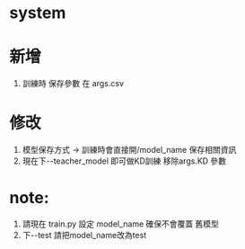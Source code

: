 
# system
# 新增 
1. 訓練時 保存參數 在 args.csv  

# 修改
1. 模型保存方式 -> 訓練時會直接開/model_name 保存相關資訊 
2. 現在下--teacher_model 即可做KD訓練 移除args.KD 參數

# note:
1. 請現在 train.py 設定 model_name 確保不會覆蓋 舊模型
2. 下--test 請把model_name改為test
